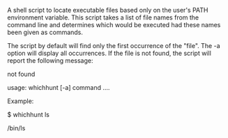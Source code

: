 A shell script to locate executable files based only on the user's PATH environment variable. This script takes a list of file names from the command line and determines which would be executed had these names been given as commands.


The script by default will find only the first occurrence of the "file". The -a option will display all occurrences. If the file is not found, the script will report the following message:

<command> not found

usage: whichhunt [-a] command ....

Example:

$ whichhunt ls

/bin/ls
